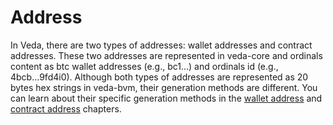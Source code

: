 # Address

In Veda, there are two types of addresses: wallet addresses and contract addresses. These two addresses are represented in veda-core and ordinals content as btc wallet addresses (e.g., bc1...) and ordinals id (e.g., 4bcb...9fd4i0). Although both types of addresses are represented as 20 bytes hex strings in veda-bvm, their generation methods are different. You can learn about their specific generation methods in the [wallet address](wallet-address.md) and [contract address](contract-address.md) chapters.
